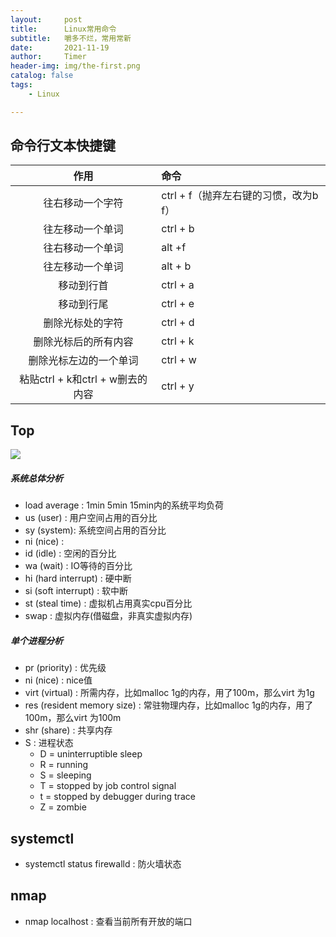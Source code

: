 ```yaml
---
layout:     post
title:      Linux常用命令
subtitle:   嚼多不烂，常用常新
date:       2021-11-19
author:     Timer
header-img: img/the-first.png
catalog: false
tags:
    - Linux

---
```


## 命令行文本快捷键

|               作用               | 命令                                  |
| :------------------------------: | :------------------------------------ |
|         往右移动一个字符         | ctrl + f（抛弃左右键的习惯，改为b f） |
|         往左移动一个单词         | ctrl + b                              |
|         往右移动一个单词         | alt +f                                |
|         往左移动一个单词         | alt + b                               |
|            移动到行首            | ctrl + a                              |
|            移动到行尾            | ctrl + e                              |
|         删除光标处的字符         | ctrl + d                              |
|       删除光标后的所有内容       | ctrl + k                              |
|      删除光标左边的一个单词      | ctrl + w                              |
| 粘贴ctrl + k和ctrl + w删去的内容 | ctrl + y                              |



## Top

![](https://gitee.com/timerizaya/timer-pic/raw/master/img/image-20211124004541079.png) 

##### 系统总体分析

- load average : 1min 5min 15min内的系统平均负荷
- us (user) : 用户空间占用的百分比
- sy (system): 系统空间占用的百分比
- ni (nice) : 
- id (idle) : 空闲的百分比
- wa (wait) : IO等待的百分比
- hi (hard interrupt) : 硬中断
- si (soft interrupt) : 软中断
- st (steal time) : 虚拟机占用真实cpu百分比    
- swap : 虚拟内存(借磁盘，非真实虚拟内存)

##### 单个进程分析

- pr (priority) : 优先级
- ni (nice) : nice值
- virt (virtual) : 所需内存，比如malloc 1g的内存，用了100m，那么virt 为1g
- res (resident memory size) : 常驻物理内存，比如malloc 1g的内存，用了100m，那么virt 为100m
- shr (share) : 共享内存
- S :  进程状态
  - D = uninterruptible sleep
  - R = running
  - S = sleeping
  - T = stopped by job control signal
  - t = stopped by debugger during trace
  - Z = zombie

## systemctl

- systemctl status firewalld : 防火墙状态

## nmap

- nmap localhost : 查看当前所有开放的端口

